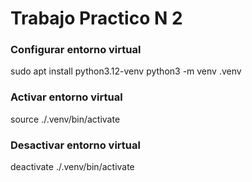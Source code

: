 # Trabajo Practico N 2



### Configurar entorno virtual
sudo apt install python3.12-venv
python3 -m venv .venv

### Activar entorno virtual
source ./.venv/bin/activate

### Desactivar entorno virtual
deactivate ./.venv/bin/activate